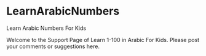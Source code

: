 # LearnArabicNumbers
Learn Arabic Numbers For Kids

Welcome to the Support Page of Learn 1-100 in Arabic For Kids. Please post your comments or suggestions here.

